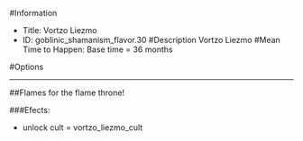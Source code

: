 #Information
 - Title: Vortzo Liezmo
 - ID: goblinic_shamanism_flavor.30
#Description
Vortzo Liezmo
#Mean Time to Happen:
Base time = 36 months

#Options

___
##Flames for the flame throne!

###Efects:<ul><li>unlock cult = vortzo_liezmo_cult</li></ul>
